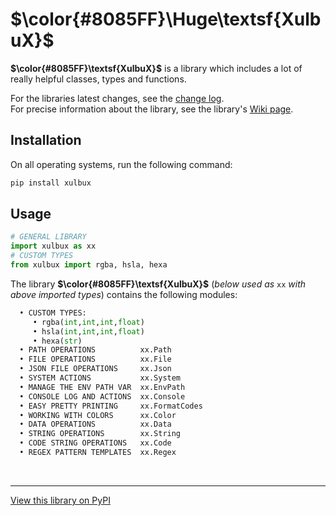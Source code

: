 # **$\color{#8085FF}\Huge\textsf{XulbuX}$**

**$\color{#8085FF}\textsf{XulbuX}$** is a library which includes a lot of really helpful classes, types and functions.

For the libraries latest changes, see the [change log](https://github.com/XulbuX-dev/PythonLibraryXulbuX/blob/main/CHANGELOG.md).<br>
For precise information about the library, see the library's [Wiki page](https://github.com/XulbuX-dev/PythonLibraryXulbuX/wiki).


## Installation

On all operating systems, run the following command:
```bash
pip install xulbux
```


## Usage

```python
# GENERAL LIBRARY
import xulbux as xx
# CUSTOM TYPES
from xulbux import rgba, hsla, hexa
```
The library **$\color{#8085FF}\textsf{XulbuX}$** (*below used as* `xx` *with above imported types*) contains the following modules:
```python
  • CUSTOM TYPES:
     • rgba(int,int,int,float)
     • hsla(int,int,int,float)
     • hexa(str)
  • PATH OPERATIONS          xx.Path
  • FILE OPERATIONS          xx.File
  • JSON FILE OPERATIONS     xx.Json
  • SYSTEM ACTIONS           xx.System
  • MANAGE THE ENV PATH VAR  xx.EnvPath
  • CONSOLE LOG AND ACTIONS  xx.Console
  • EASY PRETTY PRINTING     xx.FormatCodes
  • WORKING WITH COLORS      xx.Color
  • DATA OPERATIONS          xx.Data
  • STRING OPERATIONS        xx.String
  • CODE STRING OPERATIONS   xx.Code
  • REGEX PATTERN TEMPLATES  xx.Regex
```


<br>

--------------------------------------------------------------
[View this library on PyPI](https://pypi.org/project/XulbuX/)
